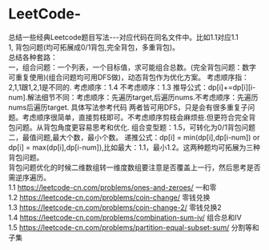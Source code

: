 # LeetCode-
总结一些经典Leetcode题目写法---对应代码在同名文件中。比如1.1对应1.1  
1, 背包问题(均可拓展成0/1背包,完全背包，多重背包)。  
总结各种套路：  
一，组合问题：一个列表，一个目标值，求可能组合总数。(完全背包问题：数字可重复使用)(组合问题均可用DFS做)，动态背包作为优化方案。
    考虑顺序指：2,1,1跟1,2,1是不同的.
    考虑顺序：1.4  不考虑顺序：1.3  推导公式：dp[i]+=dp[i][i-num].解法细节不同：考虑顺序：先遍历target,后遍历nums.不考虑顺序：先遍历nums后遍历target. 具体写法参考代码
    两者皆可用DFS，只是会有很多重复子问题。考虑顺序很简单，直接剪枝即可。不考虑顺序剪枝会麻烦些.但更符合完全背包问题。从背包角度更容易思考和优化.
    组合变型题：1.5，可转化为0/1背包问题      
二，最值问题,最大个数，最小个数。
    递推公式：dp[i] = min(dp[i],dp[i-num]) or dp[i] = max(dp[i],dp[i-num]),比如最大：1.1，最小1.2。这两种题均可拓展为三种背包问题。      
背包问题优化的时候二维数组转一维度数组要注意是否覆盖上一行，然后思考是否需逆序遍历。  
1.1 https://leetcode-cn.com/problems/ones-and-zeroes/  一和零   
1.2 https://leetcode-cn.com/problems/coin-change/   零钱兑换  
1.3 https://leetcode-cn.com/problems/coin-change-2/ 零钱兑换2  
1.4 https://leetcode-cn.com/problems/combination-sum-iv/ 组合总和IV  
1.5 https://leetcode-cn.com/problems/partition-equal-subset-sum/ 分割等和子集
